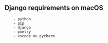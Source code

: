 ## Django requirements on macOS
```
    - python
    - pip
    - django
    - poetry
    - vscode ou pycharm
```